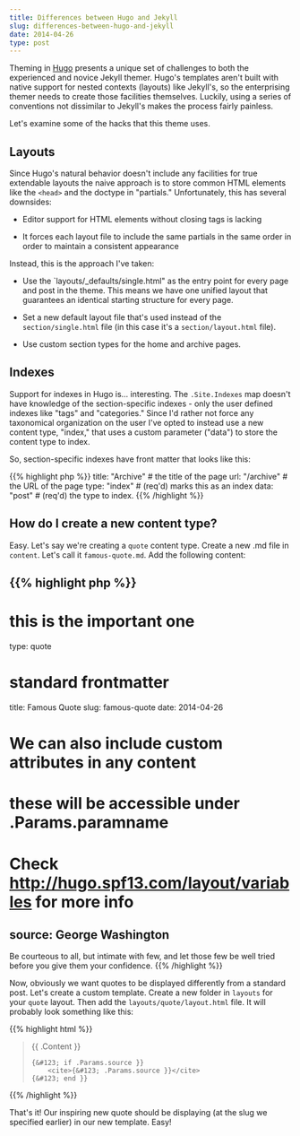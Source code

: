 ```yaml
---
title: Differences between Hugo and Jekyll
slug: differences-between-hugo-and-jekyll
date: 2014-04-26
type: post
---
```


Theming in [Hugo][] presents a unique set of challenges to both the experienced
and novice Jekyll themer. Hugo's templates aren't built with native support for
nested contexts (layouts) like Jekyll's, so the enterprising themer needs to
create those facilities themselves. Luckily, using a series of conventions
not dissimilar to Jekyll's makes the process fairly painless.

[Hugo]: http://hugo.spf13.com/

Let's examine some of the hacks that this theme uses.

Layouts
-------
Since Hugo's natural behavior doesn't include any facilities for true extendable
layouts the naive approach is to store common HTML elements like the `<head>`
and the doctype in "partials." Unfortunately, this has several downsides:

- Editor support for HTML elements without closing tags is lacking

- It forces each layout file to include the same partials in the same order in
  order to maintain a consistent appearance

Instead, this is the approach I've taken:

- Use the `layouts/_defaults/single.html" as the entry point for every page and
  post in the theme. This means we have one unified layout that guarantees an
  identical starting structure for every page.

- Set a new default layout file that's used instead of the `section/single.html`
  file (in this case it's a `section/layout.html` file).

- Use custom section types for the home and archive pages.

Indexes
-------
Support for indexes in Hugo is… interesting. The `.Site.Indexes` map doesn't have
knowledge of the section-specific indexes - only the user defined indexes like
"tags" and "categories." Since I'd rather not force any taxonomical organization
on the user I've opted to instead use a new content type, "index," that uses a
custom parameter ("data") to store the content type to index.

So, section-specific indexes have front matter that looks like this:

{{% highlight php %}}
title:  "Archive"  # the title of the page
url:    "/archive" # the URL of the page
type:   "index"    # (req'd) marks this as an index
data:   "post"     # (req'd) the type to index.
{{% /highlight %}}

How do I create a new content type?
-----------------------------------
Easy. Let's say we're creating a `quote` content type. Create a new .md file in
`content`. Let's call it `famous-quote.md`. Add the following content:

<!-- Using PHP b/c there's not a Pygments filter for markdown + yaml -->
{{% highlight php %}}
---
# this is the important one
type: quote

# standard frontmatter
title: Famous Quote
slug:  famous-quote
date:  2014-04-26

# We can also include custom attributes in any content
# these will be accessible under .Params.paramname
# Check http://hugo.spf13.com/layout/variables for more info
source: George Washington
---
Be courteous to all, but intimate with few, and let those few be well tried before you give them your confidence.
{{% /highlight %}}

Now, obviously we want quotes to be displayed differently from a standard post.
Let's create a custom template. Create a new folder in `layouts` for your
`quote` layout. Then add the `layouts/quote/layout.html` file. It will probably
look something like this:

{{% highlight html %}}
<blockquote>
    {&#123; .Content }}

    {&#123; if .Params.source }}
        <cite>{&#123; .Params.source }}</cite>
    {&#123; end }}
</blockquote>
{{% /highlight %}}

That's it! Our inspiring new quote should be displaying (at the slug we
specified earlier) in our new template. Easy!
